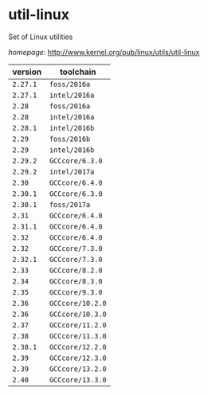 # util-linux

Set of Linux utilities

*homepage*: <http://www.kernel.org/pub/linux/utils/util-linux>

version | toolchain
--------|----------
``2.27.1`` | ``foss/2016a``
``2.27.1`` | ``intel/2016a``
``2.28`` | ``foss/2016a``
``2.28`` | ``intel/2016a``
``2.28.1`` | ``intel/2016b``
``2.29`` | ``foss/2016b``
``2.29`` | ``intel/2016b``
``2.29.2`` | ``GCCcore/6.3.0``
``2.29.2`` | ``intel/2017a``
``2.30`` | ``GCCcore/6.4.0``
``2.30.1`` | ``GCCcore/6.3.0``
``2.30.1`` | ``foss/2017a``
``2.31`` | ``GCCcore/6.4.0``
``2.31.1`` | ``GCCcore/6.4.0``
``2.32`` | ``GCCcore/6.4.0``
``2.32`` | ``GCCcore/7.3.0``
``2.32.1`` | ``GCCcore/7.3.0``
``2.33`` | ``GCCcore/8.2.0``
``2.34`` | ``GCCcore/8.3.0``
``2.35`` | ``GCCcore/9.3.0``
``2.36`` | ``GCCcore/10.2.0``
``2.36`` | ``GCCcore/10.3.0``
``2.37`` | ``GCCcore/11.2.0``
``2.38`` | ``GCCcore/11.3.0``
``2.38.1`` | ``GCCcore/12.2.0``
``2.39`` | ``GCCcore/12.3.0``
``2.39`` | ``GCCcore/13.2.0``
``2.40`` | ``GCCcore/13.3.0``
